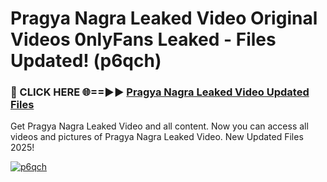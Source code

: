 # Pragya Nagra Leaked Video Original Videos 0nlyFans Leaked - Files Updated! (p6qch)

<h3>🔴 CLICK HERE 🌐==►► <a href="https://tinyurl.com/2jnfzry5" rel="nofollow">Pragya Nagra Leaked Video Updated Files</a></h3>

Get Pragya Nagra Leaked Video and all content. Now you can access all videos and pictures of Pragya Nagra Leaked Video. New Updated Files 2025!

[![p6qch](https://i.imgur.com/GyGTBgg.gif)](https://tinyurl.com/2jnfzry5)
